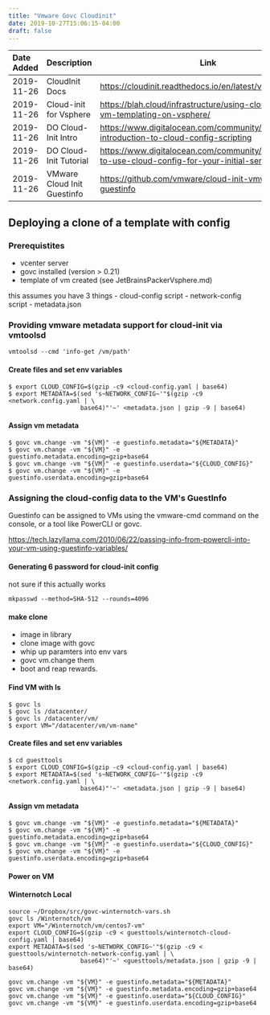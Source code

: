 ```yaml
---
title: "Vmware Govc Cloudinit"
date: 2019-10-27T15:06:15-04:00
draft: false
---
```

|Date Added|Description|Link|
|:---|:---|---|
|2019-11-26| CloudInit Docs | https://cloudinit.readthedocs.io/en/latest/v | 
|2019-11-26| Cloud-init for Vsphere | https://blah.cloud/infrastructure/using-cloud-init-for-vm-templating-on-vsphere/|
|2019-11-26| DO Cloud-Init Intro | https://www.digitalocean.com/community/tutorials/an-introduction-to-cloud-config-scripting | 
|2019-11-26| DO Cloud-Init Tutorial |https://www.digitalocean.com/community/tutorials/how-to-use-cloud-config-for-your-initial-server-setup|
|2019-11-26| VMware Cloud Init Guestinfo| https://github.com/vmware/cloud-init-vmware-guestinfo|


## Deploying a clone of a template with config

### Prerequistites

- vcenter server
- govc installed (version > 0.21)
- template of vm created (see JetBrainsPackerVsphere.md)

this assumes you have 3 things
	- cloud-config script
	- network-config script
	- metadata.json 


### Providing vmware metadata support for cloud-init via vmtoolsd

```
vmtoolsd --cmd 'info-get /vm/path'
```

#### Create files and set env variables
```
$ export CLOUD_CONFIG=$(gzip -c9 <cloud-config.yaml | base64)
$ export METADATA=$(sed 's~NETWORK_CONFIG~'"$(gzip -c9 <network.config.yaml | \
                    base64)"'~' <metadata.json | gzip -9 | base64)
```

#### Assign vm metadata
```
$ govc vm.change -vm "${VM}" -e guestinfo.metadata="${METADATA}"
$ govc vm.change -vm "${VM}" -e guestinfo.metadata.encoding=gzip+base64
$ govc vm.change -vm "${VM}" -e guestinfo.userdata="${CLOUD_CONFIG}"
$ govc vm.change -vm "${VM}" -e guestinfo.userdata.encoding=gzip+base64
```


### Assigning the cloud-config data to the VM's GuestInfo

Guestinfo can be assigned to VMs using the vmware-cmd command on the console, or a tool like PowerCLI or govc.

https://tech.lazyllama.com/2010/06/22/passing-info-from-powercli-into-your-vm-using-guestinfo-variables/

#### Generating $6$ password for cloud-init config
not sure if this actually works

```
mkpasswd --method=SHA-512 --rounds=4096
```


#### make clone
- image in library
- clone image with govc
- whip up paramters into env vars
- govc vm.change them 
- boot and reap rewards.

#### Find VM with ls
```
$ govc ls
$ govc ls /datacenter/
$ govc ls /datacenter/vm/
$ export VM="/datacenter/vm/vm-name"
```

#### Create files and set env variables
```
$ cd guesttools
$ export CLOUD_CONFIG=$(gzip -c9 <cloud-config.yaml | base64)
$ export METADATA=$(sed 's~NETWORK_CONFIG~'"$(gzip -c9 <network.config.yaml | \
                    base64)"'~' <metadata.json | gzip -9 | base64)
```

#### Assign vm metadata
```
$ govc vm.change -vm "${VM}" -e guestinfo.metadata="${METADATA}"
$ govc vm.change -vm "${VM}" -e guestinfo.metadata.encoding=gzip+base64
$ govc vm.change -vm "${VM}" -e guestinfo.userdata="${CLOUD_CONFIG}"
$ govc vm.change -vm "${VM}" -e guestinfo.userdata.encoding=gzip+base64
```

#### Power on VM


#### Winternotch Local 
```
source ~/Dropbox/src/govc-winternotch-vars.sh
govc ls /Winternotch/vm
export VM="/Winternotch/vm/centos7-vm"
export CLOUD_CONFIG=$(gzip -c9 < guesttools/winternotch-cloud-config.yaml | base64)
export METADATA=$(sed 's~NETWORK_CONFIG~'"$(gzip -c9 < guesttools/winternotch-network-config.yaml | \
                    base64)"'~' <guesttools/metadata.json | gzip -9 | base64)
                    
govc vm.change -vm "${VM}" -e guestinfo.metadata="${METADATA}"
govc vm.change -vm "${VM}" -e guestinfo.metadata.encoding=gzip+base64
govc vm.change -vm "${VM}" -e guestinfo.userdata="${CLOUD_CONFIG}"
govc vm.change -vm "${VM}" -e guestinfo.userdata.encoding=gzip+base64
```